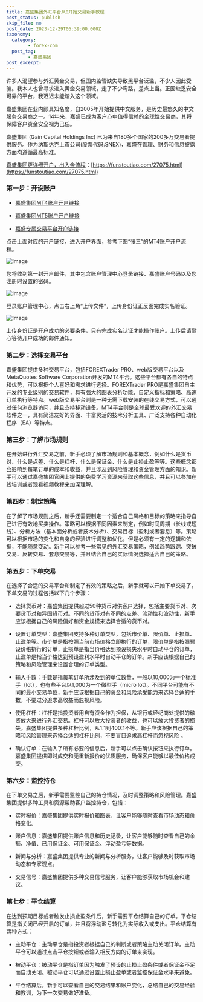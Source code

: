 ```yaml
---
title: 嘉盛集团外汇平台从0开始交易新手教程
post_status: publish
skip_file: no
post_date: 2023-12-29T06:39:00.000Z
taxonomy:
  category:
        - forex-com
  post_tag:
        - 嘉盛集团
post_excerpt: 
---
```

许多人渴望参与外汇黄金交易，但国内监管缺失导致黑平台泛滥，不少人因此受骗。我本人也曾寻求进入黄金交易领域，走了不少弯路，差点上当。正因缺乏安全可靠的平台，我迟迟未能踏入这个领域。

嘉盛集团在业内颇具知名度，自2005年开始提供中文服务，是历史最悠久的中文服务交易商之一。14年来，嘉盛已成为客户心中值得信赖的全球性交易商，其将保障客户资金安全视为己任。

嘉盛集团 (Gain Capital Holdings Inc) 已为来自180多个国家的200多万交易者提供服务。作为纳斯达克上市公司(股票代码:SNEX)，嘉盛在管理、财务和信息披露方面均遵循最高标准。

[嘉盛集团更详细开户，出入金流程](https://funstoutiao.com/27075.html)：[https://funstoutiao.com/27075.html](https://funstoutiao.com/27075.html)

### 第一步：开设账户

* [嘉盛集团MT4账户开户链接](https://s.ssgg.net/jsmt4)

* [嘉盛集团MT5账户开户链接](https://s.ssgg.net/jsmt5)

* [嘉盛专属交易平台开户链接](https://s.ssgg.net/js)

点击上面对应的开户链接，进入开户界面，参考下图“张三”的MT4账户开户流程。

![Image](https://prod-files-secure.s3.us-west-2.amazonaws.com/39ed1227-6d7d-4570-be36-9ccd4a2c4241/7a167aea-686b-400d-af59-4e18eb607a40/640.png?X-Amz-Algorithm=AWS4-HMAC-SHA256&X-Amz-Content-Sha256=UNSIGNED-PAYLOAD&X-Amz-Credential=ASIAZI2LB466WZI6BU7P%2F20250202%2Fus-west-2%2Fs3%2Faws4_request&X-Amz-Date=20250202T221313Z&X-Amz-Expires=3600&X-Amz-Security-Token=IQoJb3JpZ2luX2VjEOr%2F%2F%2F%2F%2F%2F%2F%2F%2F%2FwEaCXVzLXdlc3QtMiJHMEUCIQDdej0%2F4omfMuz%2BWlcZs28ngiHlp3qIAN3xi8O5x%2FV%2BFQIgGnrTFye%2BTTc0i8UnaXDdQKuzEPOwzKTEKgn44vEI0S4qiAQI8%2F%2F%2F%2F%2F%2F%2F%2F%2F%2F%2FARAAGgw2Mzc0MjMxODM4MDUiDA8N7zON7EuRDFkOMircA%2BXya%2FeNl2A2MhXD4i5xo6sS0lffmUub6IllSX4mPGyKouICU4RMwayr27Y9ugbTNAi%2Fw8zOxiLxwyJCUD6a2x3Ub6mdbeUlTSlHcTAvyWEUZ6BdzM%2Bzn0v86wP9zzm8R7zDboYlaIIZWKlx2c7Ib0eOqDn08s2DtmkqrwhPKUImaXEy%2FNmuoGYOuNW0m%2Fbqo9hBB5ivDKKNFu%2F1M8MRpUHdqFrvKzkLuDYlT8otvDsVIqMSH3IUxr8VXIrgeOlQLYNOkYTVEBbrNuRwJx%2FJRQ695J6cuNLBUDdLAIXa5%2BfsLzlx%2BecRhUur3kV4f7rpH42YcuAzXcPBLcHmp%2FEF01LkjYcfJchADG8pu1yCT1Ug%2FefQ6sfUgPSWGKfcp0Wjd63deXw33i%2BD9KekTIC1qWOZ8qnoxgq7cpLO7FDFs5SXahPchAYiHLmuzX1CiE7ukdF9cluaqSNWmp%2Bw6e1WUu%2Fn5rEBuUy0vEUNTNHeEFVYJ1eALP2DGjUXAPpPWyIhtx5YuGqTLNEt4ciz3BODvDnAio74CYF5REyTKyLP7IyEEvtJToh8oLRHjaxgYKQ5QNrI9LsGRgcTwtin3XN9HR7YKNuv4nutb3otmlv9upGa0z75hjsrspiCpkrwMN3l%2FrwGOqUBgICroJD8%2BAiammt%2FFJAcMf2Luh5%2BZJqiB%2FO%2FsBv3DDDrweFFxFQZOH5aGjaYfzO8OcX3qdQzV7IXF2vn0nNbPDD7SQMHRKdOJyr390jf%2B9IFWMpZ9%2B88Z2wuqdmFEr3jYIiEtmBkvF44RTbxk8uHPf165p86yLdy4ao4Ess8vtSwBRhoh2jcar4eX4Llm%2F2zdAzQNVHeO%2Fu5QuX45z1TIbIGsBwo&X-Amz-Signature=39b4ba2d21c7f526a260582b601fca76420ec74364ffd5d93bb4dcb738a9436d&X-Amz-SignedHeaders=host&x-id=GetObject)

您将收到第一封开户邮件，其中包含账户管理中心登录链接、嘉盛账户号码以及您注册时设置的密码。

![Image](https://prod-files-secure.s3.us-west-2.amazonaws.com/39ed1227-6d7d-4570-be36-9ccd4a2c4241/eaa1c6b3-2877-4284-a0e1-530e222c27fb/image.png?X-Amz-Algorithm=AWS4-HMAC-SHA256&X-Amz-Content-Sha256=UNSIGNED-PAYLOAD&X-Amz-Credential=ASIAZI2LB466WZI6BU7P%2F20250202%2Fus-west-2%2Fs3%2Faws4_request&X-Amz-Date=20250202T221313Z&X-Amz-Expires=3600&X-Amz-Security-Token=IQoJb3JpZ2luX2VjEOr%2F%2F%2F%2F%2F%2F%2F%2F%2F%2FwEaCXVzLXdlc3QtMiJHMEUCIQDdej0%2F4omfMuz%2BWlcZs28ngiHlp3qIAN3xi8O5x%2FV%2BFQIgGnrTFye%2BTTc0i8UnaXDdQKuzEPOwzKTEKgn44vEI0S4qiAQI8%2F%2F%2F%2F%2F%2F%2F%2F%2F%2F%2FARAAGgw2Mzc0MjMxODM4MDUiDA8N7zON7EuRDFkOMircA%2BXya%2FeNl2A2MhXD4i5xo6sS0lffmUub6IllSX4mPGyKouICU4RMwayr27Y9ugbTNAi%2Fw8zOxiLxwyJCUD6a2x3Ub6mdbeUlTSlHcTAvyWEUZ6BdzM%2Bzn0v86wP9zzm8R7zDboYlaIIZWKlx2c7Ib0eOqDn08s2DtmkqrwhPKUImaXEy%2FNmuoGYOuNW0m%2Fbqo9hBB5ivDKKNFu%2F1M8MRpUHdqFrvKzkLuDYlT8otvDsVIqMSH3IUxr8VXIrgeOlQLYNOkYTVEBbrNuRwJx%2FJRQ695J6cuNLBUDdLAIXa5%2BfsLzlx%2BecRhUur3kV4f7rpH42YcuAzXcPBLcHmp%2FEF01LkjYcfJchADG8pu1yCT1Ug%2FefQ6sfUgPSWGKfcp0Wjd63deXw33i%2BD9KekTIC1qWOZ8qnoxgq7cpLO7FDFs5SXahPchAYiHLmuzX1CiE7ukdF9cluaqSNWmp%2Bw6e1WUu%2Fn5rEBuUy0vEUNTNHeEFVYJ1eALP2DGjUXAPpPWyIhtx5YuGqTLNEt4ciz3BODvDnAio74CYF5REyTKyLP7IyEEvtJToh8oLRHjaxgYKQ5QNrI9LsGRgcTwtin3XN9HR7YKNuv4nutb3otmlv9upGa0z75hjsrspiCpkrwMN3l%2FrwGOqUBgICroJD8%2BAiammt%2FFJAcMf2Luh5%2BZJqiB%2FO%2FsBv3DDDrweFFxFQZOH5aGjaYfzO8OcX3qdQzV7IXF2vn0nNbPDD7SQMHRKdOJyr390jf%2B9IFWMpZ9%2B88Z2wuqdmFEr3jYIiEtmBkvF44RTbxk8uHPf165p86yLdy4ao4Ess8vtSwBRhoh2jcar4eX4Llm%2F2zdAzQNVHeO%2Fu5QuX45z1TIbIGsBwo&X-Amz-Signature=3090e82f657eb133938b72c72c84aa8bdb9c60a58ad7ef46b2748a0575ae5e0a&X-Amz-SignedHeaders=host&x-id=GetObject)

登录账户管理中心，点击右上角“上传文件”，上传身份证正反面完成实名验证。

![Image](https://prod-files-secure.s3.us-west-2.amazonaws.com/39ed1227-6d7d-4570-be36-9ccd4a2c4241/54090639-09fc-46b4-a135-e0289f707147/image.png?X-Amz-Algorithm=AWS4-HMAC-SHA256&X-Amz-Content-Sha256=UNSIGNED-PAYLOAD&X-Amz-Credential=ASIAZI2LB466WZI6BU7P%2F20250202%2Fus-west-2%2Fs3%2Faws4_request&X-Amz-Date=20250202T221313Z&X-Amz-Expires=3600&X-Amz-Security-Token=IQoJb3JpZ2luX2VjEOr%2F%2F%2F%2F%2F%2F%2F%2F%2F%2FwEaCXVzLXdlc3QtMiJHMEUCIQDdej0%2F4omfMuz%2BWlcZs28ngiHlp3qIAN3xi8O5x%2FV%2BFQIgGnrTFye%2BTTc0i8UnaXDdQKuzEPOwzKTEKgn44vEI0S4qiAQI8%2F%2F%2F%2F%2F%2F%2F%2F%2F%2F%2FARAAGgw2Mzc0MjMxODM4MDUiDA8N7zON7EuRDFkOMircA%2BXya%2FeNl2A2MhXD4i5xo6sS0lffmUub6IllSX4mPGyKouICU4RMwayr27Y9ugbTNAi%2Fw8zOxiLxwyJCUD6a2x3Ub6mdbeUlTSlHcTAvyWEUZ6BdzM%2Bzn0v86wP9zzm8R7zDboYlaIIZWKlx2c7Ib0eOqDn08s2DtmkqrwhPKUImaXEy%2FNmuoGYOuNW0m%2Fbqo9hBB5ivDKKNFu%2F1M8MRpUHdqFrvKzkLuDYlT8otvDsVIqMSH3IUxr8VXIrgeOlQLYNOkYTVEBbrNuRwJx%2FJRQ695J6cuNLBUDdLAIXa5%2BfsLzlx%2BecRhUur3kV4f7rpH42YcuAzXcPBLcHmp%2FEF01LkjYcfJchADG8pu1yCT1Ug%2FefQ6sfUgPSWGKfcp0Wjd63deXw33i%2BD9KekTIC1qWOZ8qnoxgq7cpLO7FDFs5SXahPchAYiHLmuzX1CiE7ukdF9cluaqSNWmp%2Bw6e1WUu%2Fn5rEBuUy0vEUNTNHeEFVYJ1eALP2DGjUXAPpPWyIhtx5YuGqTLNEt4ciz3BODvDnAio74CYF5REyTKyLP7IyEEvtJToh8oLRHjaxgYKQ5QNrI9LsGRgcTwtin3XN9HR7YKNuv4nutb3otmlv9upGa0z75hjsrspiCpkrwMN3l%2FrwGOqUBgICroJD8%2BAiammt%2FFJAcMf2Luh5%2BZJqiB%2FO%2FsBv3DDDrweFFxFQZOH5aGjaYfzO8OcX3qdQzV7IXF2vn0nNbPDD7SQMHRKdOJyr390jf%2B9IFWMpZ9%2B88Z2wuqdmFEr3jYIiEtmBkvF44RTbxk8uHPf165p86yLdy4ao4Ess8vtSwBRhoh2jcar4eX4Llm%2F2zdAzQNVHeO%2Fu5QuX45z1TIbIGsBwo&X-Amz-Signature=1024c03558faadc55772d34fd876dc3f1379d183f51c95ed7962715cb86bef5f&X-Amz-SignedHeaders=host&x-id=GetObject)

上传身份证是开户成功的必要条件，只有完成实名认证才能操作账户。上传后请耐心等待开户成功的邮件通知。

### 第二步：选择交易平台

嘉盛集团提供多种交易平台，包括FOREXTrader PRO、web版交易平台以及MetaQuotes Software Corporation开发的MT4平台。这些平台都有各自的特点和优势，可以根据个人喜好和需求进行选择。FOREXTrader PRO是嘉盛集团自主开发的专业级别的交易软件，具有强大的图表分析功能、自定义指标和策略、高速订单执行等特点。web版交易平台则是一种无需下载安装的在线交易方式，可以通过任何浏览器访问，并且支持移动设备。MT4平台则是全球最受欢迎的外汇交易软件之一，具有简洁友好的界面、丰富灵活的技术分析工具、广泛支持各种自动化程序（EA）等特点。

### 第三步：了解市场规则

在开始进行外汇交易之前，新手必须了解市场规则和基本概念，例如什么是货币对、什么是点差、什么是杠杆、什么是保证金、什么是止损止盈等等。这些概念都会影响到每笔订单的成本和收益，并且涉及到风险管理和资金管理方面的知识。新手可以通过嘉盛集团官网上提供的免费学习资源来获取这些信息，并且可以参加在线培训或者观看视频教程来加深理解。

### 第四步：制定策略

在了解了市场规则之后，新手还需要制定一个适合自己风格和目标的策略来指导自己进行有效地买卖操作。策略可以根据不同因素来制定，例如时间周期（长线或短线）、分析方法（基本面分析或者技术分析）、交易目标（盈利或者套息）等。策略可以根据市场的变化和自身的经验进行调整和优化，但是必须有一定的逻辑和依据，不能随意变动。新手可以参考一些常见的外汇交易策略，例如趋势跟踪、突破交易、反转交易、套息交易等，并且结合自己的实际情况选择适合自己的策略。

### 第五步：下单交易

在选择了合适的交易平台和制定了有效的策略之后，新手就可以开始下单交易了。下单交易的过程包括以下几个步骤：

* 选择货币对：嘉盛集团提供超过50种货币对供客户选择，包括主要货币对、次要货币对和异国货币对。不同的货币对有不同的点差、流动性和波动性，新手应该根据自己的风险偏好和资金规模来选择合适的货币对。

* 设置订单类型：嘉盛集团支持多种订单类型，包括市价单、限价单、止损单、止盈单等。市价单是指按照当前市场价格立即执行的订单，限价单是指按照预设价格执行的订单，止损单是指当价格达到预设损失水平时自动平仓的订单，止盈单是指当价格达到预设盈利水平时自动平仓的订单。新手应该根据自己的策略和风险管理来设置合理的订单类型。

* 输入手数：手数是指每笔订单所涉及到的单位数量，一般以10,000为一个标准手（lot），也有些平台以1,000为一个微型手（micro lot）。不同平台可能有不同的最小交易单位，新手应该根据自己的资金和风险承受能力来选择合适的手数，不要过分追求高收益而忽视风险。

* 使用杠杆：杠杆是指投资者用自有资金作为担保，从银行或经纪商处提供的融资放大来进行外汇交易。杠杆可以放大投资者的收益，也可以放大投资者的损失。嘉盛集团提供多种杠杆比例，从1:1到400:1不等。新手应该根据自己的策略和风险管理来选择合适的杠杆比例，不要盲目追求高杠杆而忽视风险 。

* 确认订单：在输入了所有必要的信息后，新手可以点击确认按钮来执行订单。嘉盛集团提供即时成交和无重新报价的优质服务，确保客户能够以最佳价格成交。

### 第六步：监控持仓

在下单交易之后，新手需要监控自己的持仓情况，及时调整策略和风险管理。嘉盛集团提供多种工具和资源帮助客户监控持仓，包括：

* 实时报价：嘉盛集团提供实时报价和图表，让客户能够随时查看市场动态和价格变化。

* 账户信息：嘉盛集团提供账户信息和历史记录，让客户能够随时查看自己的余额、净值、已用保证金、可用保证金、浮动盈亏等数据。

* 新闻与分析：嘉盛集团提供专业的新闻与分析服务，让客户能够及时获取市场动态和专家观点。

* 交易信号：嘉盛集团提供多种交易信号服务，让客户能够获取市场机会和建议。

### 第七步：平仓结算

在达到预期目标或者触发止损止盈条件后，新手需要平仓结算自己的订单。平仓结算是指关闭已经开启的订单，并且将浮动盈亏转化为实际收入或支出。平仓结算有两种方式：

* 主动平仓：主动平仓是指投资者根据自己的判断或者策略主动关闭订单。主动平仓可以通过点击平仓按钮或者输入相反方向的订单来实现。

* 被动平仓：被动平仓是指订单因为触发了预设的止损止盈条件或者保证金不足而自动关闭。被动平仓可以通过设置止损止盈单或者监控保证金水平来避免。

* 平仓结算后，新手可以查看自己的交易结果和账户变化，总结自己的交易经验和教训，为下一次交易做好准备。